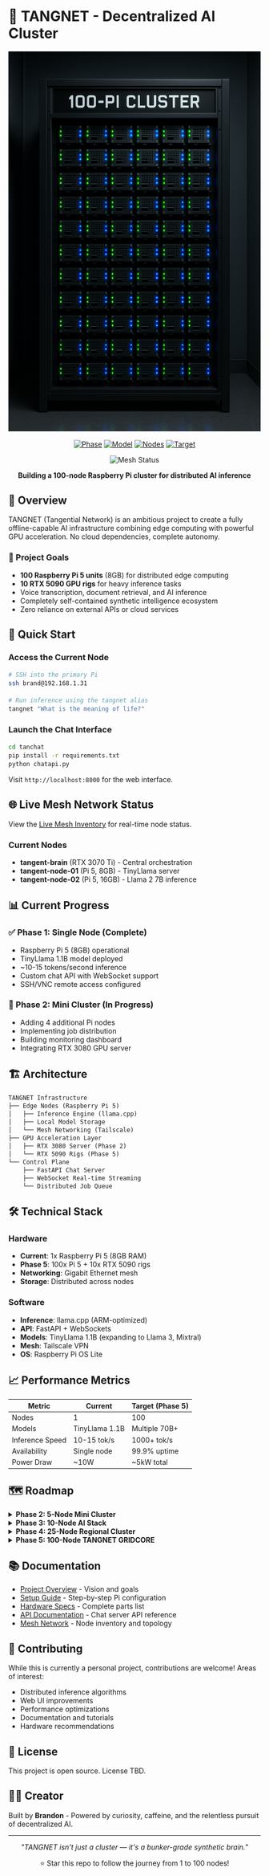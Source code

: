 # 🧠 TANGNET - Decentralized AI Cluster

<div align="center">
  <img src="picluster.png" alt="TANGNET Architecture" width="600">
  
  [![Phase](https://img.shields.io/badge/Phase-1%20of%205-blue)](https://github.com/bneidlinger/tangent)
  [![Model](https://img.shields.io/badge/Model-TinyLlama%201.1B-green)](https://github.com/bneidlinger/tangent)
  [![Nodes](https://img.shields.io/badge/Current%20Nodes-1-orange)](https://github.com/bneidlinger/tangent)
  [![Target](https://img.shields.io/badge/Target%20Nodes-100-red)](https://github.com/bneidlinger/tangent)
  
  ![Mesh Status](docs/mesh-status.svg)
  
  **Building a 100-node Raspberry Pi cluster for distributed AI inference**
</div>

## 🌟 Overview

TANGNET (Tangential Network) is an ambitious project to create a fully offline-capable AI infrastructure combining edge computing with powerful GPU acceleration. No cloud dependencies, complete autonomy.

### 🎯 Project Goals

- **100 Raspberry Pi 5 units** (8GB) for distributed edge computing
- **10 RTX 5090 GPU rigs** for heavy inference tasks  
- Voice transcription, document retrieval, and AI inference
- Completely self-contained synthetic intelligence ecosystem
- Zero reliance on external APIs or cloud services

## 🚀 Quick Start

### Access the Current Node

```bash
# SSH into the primary Pi
ssh brand@192.168.1.31

# Run inference using the tangnet alias
tangnet "What is the meaning of life?"
```

### Launch the Chat Interface

```bash
cd tanchat
pip install -r requirements.txt
python chatapi.py
```

Visit `http://localhost:8000` for the web interface.

## 🌐 Live Mesh Network Status

View the [Live Mesh Inventory](docs/mesh-inventory-auto.md) for real-time node status.

### Current Nodes
- **tangent-brain** (RTX 3070 Ti) - Central orchestration
- **tangent-node-01** (Pi 5, 8GB) - TinyLlama server
- **tangent-node-02** (Pi 5, 16GB) - Llama 2 7B inference

## 📊 Current Progress

### ✅ Phase 1: Single Node (Complete)
- Raspberry Pi 5 (8GB) operational
- TinyLlama 1.1B model deployed
- ~10-15 tokens/second inference
- Custom chat API with WebSocket support
- SSH/VNC remote access configured

### 🔄 Phase 2: Mini Cluster (In Progress)
- Adding 4 additional Pi nodes
- Implementing job distribution
- Building monitoring dashboard
- Integrating RTX 3080 GPU server

## 🏗️ Architecture

```
TANGNET Infrastructure
├── Edge Nodes (Raspberry Pi 5)
│   ├── Inference Engine (llama.cpp)
│   ├── Local Model Storage
│   └── Mesh Networking (Tailscale)
├── GPU Acceleration Layer
│   ├── RTX 3080 Server (Phase 2)
│   └── RTX 5090 Rigs (Phase 5)
└── Control Plane
    ├── FastAPI Chat Server
    ├── WebSocket Real-time Streaming
    └── Distributed Job Queue
```

## 🛠️ Technical Stack

### Hardware
- **Current**: 1x Raspberry Pi 5 (8GB RAM)
- **Phase 5**: 100x Pi 5 + 10x RTX 5090 rigs
- **Networking**: Gigabit Ethernet mesh
- **Storage**: Distributed across nodes

### Software
- **Inference**: llama.cpp (ARM-optimized)
- **API**: FastAPI + WebSockets
- **Models**: TinyLlama 1.1B (expanding to Llama 3, Mixtral)
- **Mesh**: Tailscale VPN
- **OS**: Raspberry Pi OS Lite

## 📈 Performance Metrics

| Metric | Current | Target (Phase 5) |
|--------|---------|------------------|
| Nodes | 1 | 100 |
| Models | TinyLlama 1.1B | Multiple 70B+ |
| Inference Speed | 10-15 tok/s | 1000+ tok/s |
| Availability | Single node | 99.9% uptime |
| Power Draw | ~10W | ~5kW total |

## 🗺️ Roadmap

<details>
<summary><b>Phase 2: 5-Node Mini Cluster</b></summary>

- [ ] Deploy 4 additional Pi nodes
- [ ] Implement basic load balancing
- [ ] Add RTX 3080 GPU server
- [ ] Create monitoring dashboard
- [ ] Test multi-node inference

</details>

<details>
<summary><b>Phase 3: 10-Node AI Stack</b></summary>

- [ ] Distributed vector database (ChromaDB)
- [ ] Job queue management system
- [ ] Persistent conversation memory
- [ ] API gateway with auth
- [ ] Automated model deployment

</details>

<details>
<summary><b>Phase 4: 25-Node Regional Cluster</b></summary>

- [ ] Zone-based architecture
- [ ] Redundancy and auto-failover
- [ ] Advanced load distribution
- [ ] Real-time performance monitoring
- [ ] Voice command integration

</details>

<details>
<summary><b>Phase 5: 100-Node TANGNET GRIDCORE</b></summary>

- [ ] Full 100 Pi deployment
- [ ] 10x RTX 5090 GPU rigs
- [ ] Cluster-wide message bus
- [ ] Complete offline operation
- [ ] Multi-modal AI capabilities

</details>

## 📚 Documentation

- [Project Overview](overview/index.html) - Vision and goals
- [Setup Guide](overview/guide.html) - Step-by-step Pi configuration
- [Hardware Specs](overview/materials.html) - Complete parts list
- [API Documentation](tanchat/README.md) - Chat server API reference
- [Mesh Network](mesh%20docs/mesh_network.md) - Node inventory and topology

## 🤝 Contributing

While this is currently a personal project, contributions are welcome! Areas of interest:

- Distributed inference algorithms
- Web UI improvements
- Performance optimizations
- Documentation and tutorials
- Hardware recommendations

## 📜 License

This project is open source. License TBD.

## 👨‍💻 Creator

Built by **Brandon** - Powered by curiosity, caffeine, and the relentless pursuit of decentralized AI.

---

<div align="center">
  <i>"TANGNET isn't just a cluster — it's a bunker-grade synthetic brain."</i>
  
  ⭐ Star this repo to follow the journey from 1 to 100 nodes!
</div>